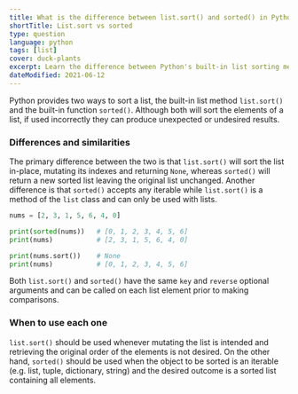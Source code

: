 ```yaml
---
title: What is the difference between list.sort() and sorted() in Python?
shortTitle: List.sort vs sorted
type: question
language: python
tags: [list]
cover: duck-plants
excerpt: Learn the difference between Python's built-in list sorting methods and when one is preferred over the other.
dateModified: 2021-06-12
---
```


Python provides two ways to sort a list, the built-in list method `list.sort()` and the built-in function `sorted()`. Although both will sort the elements of a list, if used incorrectly they can produce unexpected or undesired results.

### Differences and similarities

The primary difference between the two is that `list.sort()` will sort the list in-place, mutating its indexes and returning `None`, whereas `sorted()` will return a new sorted list leaving the original list unchanged. Another difference is that `sorted()` accepts any iterable while `list.sort()` is a method of the `list` class and can only be used with lists.

```py
nums = [2, 3, 1, 5, 6, 4, 0]

print(sorted(nums))   # [0, 1, 2, 3, 4, 5, 6]
print(nums)           # [2, 3, 1, 5, 6, 4, 0]

print(nums.sort())    # None
print(nums)           # [0, 1, 2, 3, 4, 5, 6]
```

Both `list.sort()` and `sorted()` have the same `key` and `reverse` optional arguments and can be called on each list element prior to making comparisons.

### When to use each one

`list.sort()` should be used whenever mutating the list is intended and retrieving the original order of the elements is not desired. On the other hand, `sorted()` should be used when the object to be sorted is an iterable (e.g. list, tuple, dictionary, string) and the desired outcome is a sorted list containing all elements.
